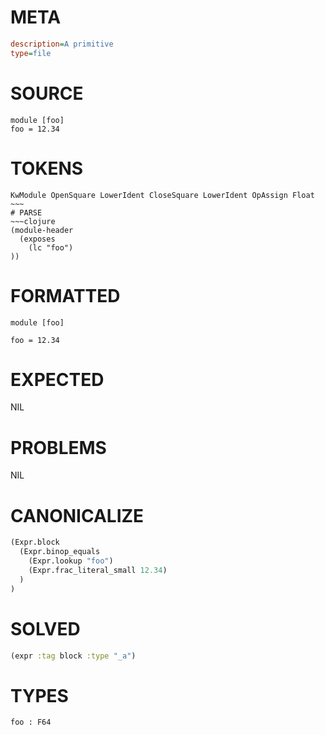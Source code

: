 # META
~~~ini
description=A primitive
type=file
~~~
# SOURCE
~~~roc
module [foo]
foo = 12.34
~~~
# TOKENS
~~~text
KwModule OpenSquare LowerIdent CloseSquare LowerIdent OpAssign Float ~~~
# PARSE
~~~clojure
(module-header
  (exposes
    (lc "foo")
))
~~~
# FORMATTED
~~~roc
module [foo]

foo = 12.34
~~~
# EXPECTED
NIL
# PROBLEMS
NIL
# CANONICALIZE
~~~clojure
(Expr.block
  (Expr.binop_equals
    (Expr.lookup "foo")
    (Expr.frac_literal_small 12.34)
  )
)
~~~
# SOLVED
~~~clojure
(expr :tag block :type "_a")
~~~
# TYPES
~~~roc
foo : F64
~~~
